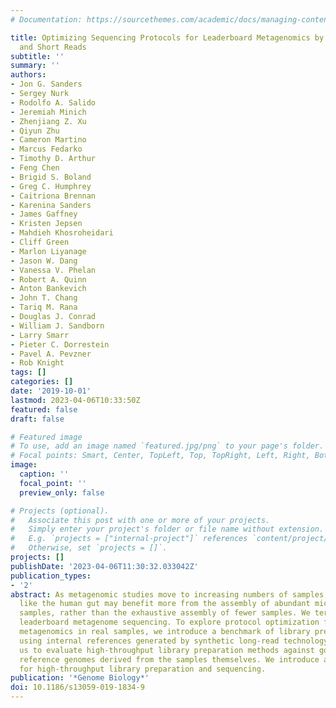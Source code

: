 ```yaml
---
# Documentation: https://sourcethemes.com/academic/docs/managing-content/

title: Optimizing Sequencing Protocols for Leaderboard Metagenomics by Combining Long
  and Short Reads
subtitle: ''
summary: ''
authors:
- Jon G. Sanders
- Sergey Nurk
- Rodolfo A. Salido
- Jeremiah Minich
- Zhenjiang Z. Xu
- Qiyun Zhu
- Cameron Martino
- Marcus Fedarko
- Timothy D. Arthur
- Feng Chen
- Brigid S. Boland
- Greg C. Humphrey
- Caitriona Brennan
- Karenina Sanders
- James Gaffney
- Kristen Jepsen
- Mahdieh Khosroheidari
- Cliff Green
- Marlon Liyanage
- Jason W. Dang
- Vanessa V. Phelan
- Robert A. Quinn
- Anton Bankevich
- John T. Chang
- Tariq M. Rana
- Douglas J. Conrad
- William J. Sandborn
- Larry Smarr
- Pieter C. Dorrestein
- Pavel A. Pevzner
- Rob Knight
tags: []
categories: []
date: '2019-10-01'
lastmod: 2023-04-06T10:33:50Z
featured: false
draft: false

# Featured image
# To use, add an image named `featured.jpg/png` to your page's folder.
# Focal points: Smart, Center, TopLeft, Top, TopRight, Left, Right, BottomLeft, Bottom, BottomRight.
image:
  caption: ''
  focal_point: ''
  preview_only: false

# Projects (optional).
#   Associate this post with one or more of your projects.
#   Simply enter your project's folder or file name without extension.
#   E.g. `projects = ["internal-project"]` references `content/project/deep-learning/index.md`.
#   Otherwise, set `projects = []`.
projects: []
publishDate: '2023-04-06T11:30:32.033042Z'
publication_types:
- '2'
abstract: As metagenomic studies move to increasing numbers of samples, communities
  like the human gut may benefit more from the assembly of abundant microbes in many
  samples, rather than the exhaustive assembly of fewer samples. We term this approach
  leaderboard metagenome sequencing. To explore protocol optimization for leaderboard
  metagenomics in real samples, we introduce a benchmark of library prep and sequencing
  using internal references generated by synthetic long-read technology, allowing
  us to evaluate high-throughput library preparation methods against gold-standard
  reference genomes derived from the samples themselves. We introduce a low-cost protocol
  for high-throughput library preparation and sequencing.
publication: '*Genome Biology*'
doi: 10.1186/s13059-019-1834-9
---
```


